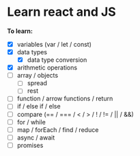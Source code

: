 # Learn react and JS

**To learn:**

- [x] variables (var / let / const)
- [x] data types
  - [x] data type conversion
- [x] arithmetic operations
- [ ] array / objects
  - [ ] spread
  - [ ] rest
- [ ] function / arrow functions / return
- [ ] if / else if / else
- [ ] compare (== / === / < / > / ! / != / || / &&)
- [ ] for / while
- [ ] map / forEach / find / reduce
- [ ] async / await
- [ ] promises
